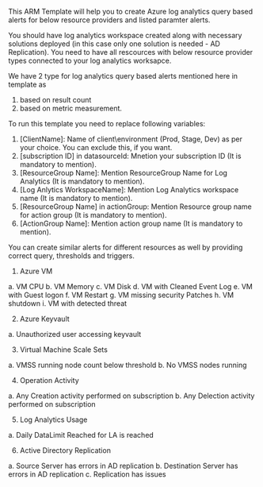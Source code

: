 
This ARM Template will help you to create Azure log analytics query based alerts for below resource providers and listed paramter alerts.

You should have log analytics workspace created along with necessary solutions deployed (in this case only one solution is needed - AD Replication). You need to have all rescources with below resource provider types connected to your log analytics worksapce.

We have 2 type for log analytics query based alerts mentioned here in template as 

1. based on result count 
2. based on metric measurement.

To run this template you need to replace following variables:

1. [ClientName]: Name of client\environment (Prod, Stage, Dev) as per your choice. You can exclude this, if you want.
2. [subscription ID] in datasourceId: Mnetion your subscription ID (It is mandatory to mention).
3. [ResourceGroup Name]: Mention ResourceGroup Name for Log Analytics (It is mandatory to mention).
4. [Log Anlytics WorkspaceName]: Mention Log Analytics workspace name (It is mandatory to mention).
5. [ResourceGroup Name] in actionGroup: Mention Resource group name for action group (It is mandatory to mention).
6. [ActionGroup Name]: Mention action group name (It is mandatory to mention). 

You can create similar alerts for different resources as well by providing correct query, thresholds and triggers.

1. Azure VM

a. VM CPU
b. VM Memory
c. VM Disk
d. VM with Cleaned Event Log
e. VM with Guest logon
f. VM Restart
g. VM missing security Patches
h. VM shutdown
i. VM with detected threat

2. Azure Keyvault

a. Unauthorized user accessing keyvault

3. Virtual Machine Scale Sets

a. VMSS running node count below threshold
b. No VMSS nodes running

4. Operation Activity

a. Any Creation activity performed on subscription
b. Any Delection activity performed on subscription

5. Log Analytics Usage

a. Daily DataLimit Reached for LA is reached

6. Active Directory Replication

a. Source Server has errors in AD replication
b. Destination Server has errors in AD replication
c. Replication has issues

